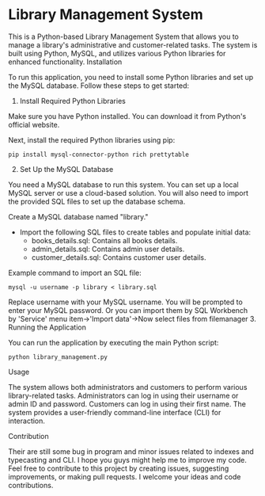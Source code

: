 # Library Management System

This is a Python-based Library Management System that allows you to manage a library's administrative and customer-related tasks. The system is built using Python, MySQL, and utilizes various Python libraries for enhanced functionality.
Installation

To run this application, you need to install some Python libraries and set up the MySQL database. Follow these steps to get started:
1. Install Required Python Libraries

Make sure you have Python installed. You can download it from Python's official website.

Next, install the required Python libraries using pip:

    pip install mysql-connector-python rich prettytable

2. Set Up the MySQL Database

You need a MySQL database to run this system. You can set up a local MySQL server or use a cloud-based solution. You will also need to import the provided SQL files to set up the database schema.

Create a MySQL database named "library."

* Import the following SQL files to create tables and populate initial data:
  * books_details.sql: Contains all books details.
  * admin_details.sql: Contains admin user details.
  * customer_details.sql: Contains customer user details.

Example command to import an SQL file:

    mysql -u username -p library < library.sql

Replace username with your MySQL username. You will be prompted to enter your MySQL password.
Or you can import them by SQL Workbench by 'Service' menu item->'Import data'->Now select files from filemanager
3. Running the Application

You can run the application by executing the main Python script:

    python library_management.py

Usage

  The system allows both administrators and customers to perform various library-related tasks.
    Administrators can log in using their username or admin ID and password.
    Customers can log in using their first name.
    The system provides a user-friendly command-line interface (CLI) for interaction.

Contribution

Their are still some bug in program and minor issues related to indexes and typecasting and CLI. I hope you guys might help me to improve my code. 
Feel free to contribute to this project by creating issues, suggesting improvements, or making pull requests. I welcome your ideas and code contributions.


